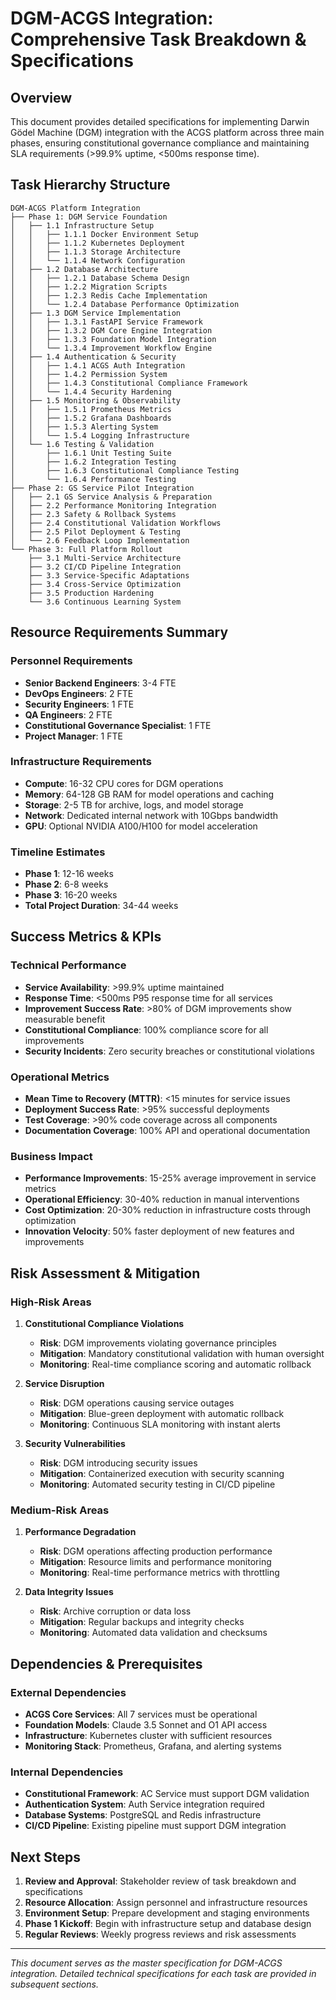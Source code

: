 # DGM-ACGS Integration: Comprehensive Task Breakdown & Specifications

## Overview

This document provides detailed specifications for implementing Darwin Gödel Machine (DGM) integration with the ACGS platform across three main phases, ensuring constitutional governance compliance and maintaining SLA requirements (>99.9% uptime, <500ms response time).

## Task Hierarchy Structure

```
DGM-ACGS Platform Integration
├── Phase 1: DGM Service Foundation
│   ├── 1.1 Infrastructure Setup
│   │   ├── 1.1.1 Docker Environment Setup
│   │   ├── 1.1.2 Kubernetes Deployment
│   │   ├── 1.1.3 Storage Architecture
│   │   └── 1.1.4 Network Configuration
│   ├── 1.2 Database Architecture
│   │   ├── 1.2.1 Database Schema Design
│   │   ├── 1.2.2 Migration Scripts
│   │   ├── 1.2.3 Redis Cache Implementation
│   │   └── 1.2.4 Database Performance Optimization
│   ├── 1.3 DGM Service Implementation
│   │   ├── 1.3.1 FastAPI Service Framework
│   │   ├── 1.3.2 DGM Core Engine Integration
│   │   ├── 1.3.3 Foundation Model Integration
│   │   └── 1.3.4 Improvement Workflow Engine
│   ├── 1.4 Authentication & Security
│   │   ├── 1.4.1 ACGS Auth Integration
│   │   ├── 1.4.2 Permission System
│   │   ├── 1.4.3 Constitutional Compliance Framework
│   │   └── 1.4.4 Security Hardening
│   ├── 1.5 Monitoring & Observability
│   │   ├── 1.5.1 Prometheus Metrics
│   │   ├── 1.5.2 Grafana Dashboards
│   │   ├── 1.5.3 Alerting System
│   │   └── 1.5.4 Logging Infrastructure
│   └── 1.6 Testing & Validation
│       ├── 1.6.1 Unit Testing Suite
│       ├── 1.6.2 Integration Testing
│       ├── 1.6.3 Constitutional Compliance Testing
│       └── 1.6.4 Performance Testing
├── Phase 2: GS Service Pilot Integration
│   ├── 2.1 GS Service Analysis & Preparation
│   ├── 2.2 Performance Monitoring Integration
│   ├── 2.3 Safety & Rollback Systems
│   ├── 2.4 Constitutional Validation Workflows
│   ├── 2.5 Pilot Deployment & Testing
│   └── 2.6 Feedback Loop Implementation
└── Phase 3: Full Platform Rollout
    ├── 3.1 Multi-Service Architecture
    ├── 3.2 CI/CD Pipeline Integration
    ├── 3.3 Service-Specific Adaptations
    ├── 3.4 Cross-Service Optimization
    ├── 3.5 Production Hardening
    └── 3.6 Continuous Learning System
```

## Resource Requirements Summary

### Personnel Requirements

- **Senior Backend Engineers**: 3-4 FTE
- **DevOps Engineers**: 2 FTE
- **Security Engineers**: 1 FTE
- **QA Engineers**: 2 FTE
- **Constitutional Governance Specialist**: 1 FTE
- **Project Manager**: 1 FTE

### Infrastructure Requirements

- **Compute**: 16-32 CPU cores for DGM operations
- **Memory**: 64-128 GB RAM for model operations and caching
- **Storage**: 2-5 TB for archive, logs, and model storage
- **Network**: Dedicated internal network with 10Gbps bandwidth
- **GPU**: Optional NVIDIA A100/H100 for model acceleration

### Timeline Estimates

- **Phase 1**: 12-16 weeks
- **Phase 2**: 6-8 weeks
- **Phase 3**: 16-20 weeks
- **Total Project Duration**: 34-44 weeks

## Success Metrics & KPIs

### Technical Performance

- **Service Availability**: >99.9% uptime maintained
- **Response Time**: <500ms P95 response time for all services
- **Improvement Success Rate**: >80% of DGM improvements show measurable benefit
- **Constitutional Compliance**: 100% compliance score for all improvements
- **Security Incidents**: Zero security breaches or constitutional violations

### Operational Metrics

- **Mean Time to Recovery (MTTR)**: <15 minutes for service issues
- **Deployment Success Rate**: >95% successful deployments
- **Test Coverage**: >90% code coverage across all components
- **Documentation Coverage**: 100% API and operational documentation

### Business Impact

- **Performance Improvements**: 15-25% average improvement in service metrics
- **Operational Efficiency**: 30-40% reduction in manual interventions
- **Cost Optimization**: 20-30% reduction in infrastructure costs through optimization
- **Innovation Velocity**: 50% faster deployment of new features and improvements

## Risk Assessment & Mitigation

### High-Risk Areas

1. **Constitutional Compliance Violations**

   - **Risk**: DGM improvements violating governance principles
   - **Mitigation**: Mandatory constitutional validation with human oversight
   - **Monitoring**: Real-time compliance scoring and automatic rollback

2. **Service Disruption**

   - **Risk**: DGM operations causing service outages
   - **Mitigation**: Blue-green deployment with automatic rollback
   - **Monitoring**: Continuous SLA monitoring with instant alerts

3. **Security Vulnerabilities**
   - **Risk**: DGM introducing security issues
   - **Mitigation**: Containerized execution with security scanning
   - **Monitoring**: Automated security testing in CI/CD pipeline

### Medium-Risk Areas

1. **Performance Degradation**

   - **Risk**: DGM operations affecting production performance
   - **Mitigation**: Resource limits and performance monitoring
   - **Monitoring**: Real-time performance metrics with throttling

2. **Data Integrity Issues**
   - **Risk**: Archive corruption or data loss
   - **Mitigation**: Regular backups and integrity checks
   - **Monitoring**: Automated data validation and checksums

## Dependencies & Prerequisites

### External Dependencies

- **ACGS Core Services**: All 7 services must be operational
- **Foundation Models**: Claude 3.5 Sonnet and O1 API access
- **Infrastructure**: Kubernetes cluster with sufficient resources
- **Monitoring Stack**: Prometheus, Grafana, and alerting systems

### Internal Dependencies

- **Constitutional Framework**: AC Service must support DGM validation
- **Authentication System**: Auth Service integration required
- **Database Systems**: PostgreSQL and Redis infrastructure
- **CI/CD Pipeline**: Existing pipeline must support DGM integration

## Next Steps

1. **Review and Approval**: Stakeholder review of task breakdown and specifications
2. **Resource Allocation**: Assign personnel and infrastructure resources
3. **Environment Setup**: Prepare development and staging environments
4. **Phase 1 Kickoff**: Begin with infrastructure setup and database design
5. **Regular Reviews**: Weekly progress reviews and risk assessments

---

_This document serves as the master specification for DGM-ACGS integration. Detailed technical specifications for each task are provided in subsequent sections._
